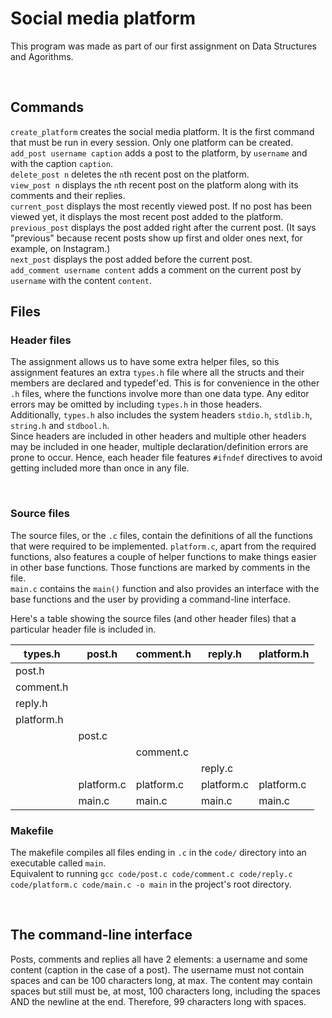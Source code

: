 # Social media platform

This program was made as part of our first assignment on Data Structures and Agorithms.

<br>

## Commands

`create_platform` creates the social media platform. It is the first command that must be run in every session. Only one platform can be created.<br>
`add_post username caption` adds a post to the platform, by `username` and with the caption `caption`.<br>
`delete_post n` deletes the `n`th recent post on the platform.<br>
`view_post n` displays the `n`th recent post on the platform along with its comments and their replies.<br>
`current_post` displays the most recently viewed post. If no post has been viewed yet, it displays the most recent post added to the platform.<br>
`previous_post` displays the post added right after the current post. (It says "previous" because recent posts show up first and older ones next, for example, on Instagram.)<br>
`next_post` displays the post added before the current post.<br>
`add_comment username content` adds a comment on the current post by `username` with the content `content`.

## Files

### Header files

The assignment allows us to have some extra helper files, so this assignment features an extra `types.h` file where all the structs and their members are declared and typedef'ed. This is for convenience in the other `.h` files, where the functions involve more than one data type. Any editor errors may be omitted by including `types.h` in those headers.<br>
Additionally, `types.h` also includes the system headers `stdio.h`, `stdlib.h`, `string.h` and `stdbool.h`.<br>
Since headers are included in other headers and multiple other headers may be included in one header, multiple declaration/definition errors are prone to occur. Hence, each header file features `#ifndef` directives to avoid getting included more than once in any file.

<br>

### Source files

The source files, or the `.c` files, contain the definitions of all the functions that were required to be implemented. `platform.c`, apart from the required functions, also features a couple of helper functions to make things easier in other base functions. Those functions are marked by comments in the file.<br>`main.c` contains the `main()` function and also provides an interface with the base functions and the user by providing a command-line interface.

Here's a table showing the source files (and other header files) that a particular header file is included in.<br>

| types.h | post.h | comment.h | reply.h | platform.h |
| ----- | ----- | ----- | ----- | ----- |
| post.h |  |  |  |  |
| comment.h |  |  |  |  |
| reply.h |  |  |  |  |
| platform.h |  |  |  |  |
|  | post.c |  |  |  |
|  |  | comment.c |  |  |
|  |  |  | reply.c |  |
|  | platform.c | platform.c | platform.c | platform.c |
|  | main.c | main.c | main.c | main.c |



### Makefile

The makefile compiles all files ending in `.c` in the `code/` directory into an executable called `main`.<br>
Equivalent to running `gcc code/post.c code/comment.c code/reply.c code/platform.c code/main.c -o main` in the project's root directory.

<br>

## The command-line interface

Posts, comments and replies all have 2 elements: a username and some content (caption in the case of a post). The username must not contain spaces and can be 100 characters long, at max. The content may contain spaces but still must be, at most, 100 characters long, including the spaces AND the newline at the end. Therefore, 99 characters long with spaces.

